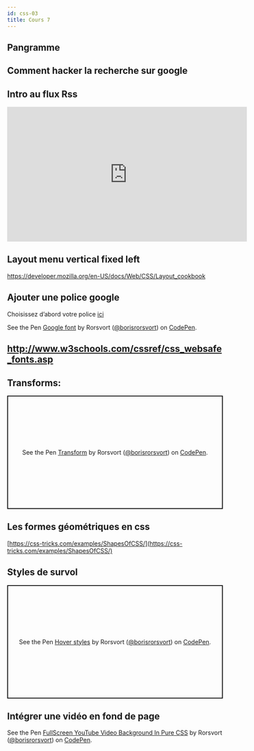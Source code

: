 ```yaml
---
id: css-03
title: Cours 7
---
```


## Pangramme

## Comment hacker la recherche sur google

## Intro au flux Rss

<div class="video">
  <iframe width="560" height="315" src="https://www.youtube-nocookie.com/embed/4Rmi6OaWUT0" frameborder="0" allow="accelerometer; autoplay; encrypted-media; gyroscope; picture-in-picture" allowfullscreen></iframe>
</div>

## Layout menu vertical fixed left

https://developer.mozilla.org/en-US/docs/Web/CSS/Layout_cookbook

## Ajouter une police google

Choisissez d’abord votre police [ici](https://fonts.google.com/)

<p data-height="265" data-theme-id="0" data-slug-hash="JpXGYg" data-default-tab="css,result" data-user="borisrorsvort" data-embed-version="2" data-pen-title="Google font" class="codepen">See the Pen <a href="https://codepen.io/borisrorsvort/pen/JpXGYg/">Google font</a> by Rorsvort (<a href="https://codepen.io/borisrorsvort">@borisrorsvort</a>) on <a href="https://codepen.io">CodePen</a>.</p>

## http://www.w3schools.com/cssref/css_websafe_fonts.asp

## Transforms:

<p class="codepen" data-height="265" data-theme-id="default" data-default-tab="css,result" data-user="borisrorsvort" data-slug-hash="qBdBmKy" style="height: 265px; box-sizing: border-box; display: flex; align-items: center; justify-content: center; border: 2px solid; margin: 1em 0; padding: 1em;" data-pen-title="Transform">
  <span>See the Pen <a href="https://codepen.io/borisrorsvort/pen/qBdBmKy">
  Transform</a> by Rorsvort (<a href="https://codepen.io/borisrorsvort">@borisrorsvort</a>)
  on <a href="https://codepen.io">CodePen</a>.</span>
</p>

## Les formes géométriques en css

[https://css-tricks.com/examples/ShapesOfCSS/](https://css-tricks.com/examples/ShapesOfCSS/)

## Styles de survol

<p class="codepen" data-height="265" data-theme-id="default" data-default-tab="css,result" data-user="borisrorsvort" data-slug-hash="Poqomrq" style="height: 265px; box-sizing: border-box; display: flex; align-items: center; justify-content: center; border: 2px solid; margin: 1em 0; padding: 1em;" data-pen-title="Hover styles">
  <span>See the Pen <a href="https://codepen.io/borisrorsvort/pen/Poqomrq">
  Hover styles</a> by Rorsvort (<a href="https://codepen.io/borisrorsvort">@borisrorsvort</a>)
  on <a href="https://codepen.io">CodePen</a>.</span>
</p>

<script async src="https://production-assets.codepen.io/assets/embed/ei.js"></script>

## Intégrer une vidéo en fond de page

<p data-height="265" data-theme-id="0" data-slug-hash="OQNJaR" data-default-tab="css,result" data-user="borisrorsvort" data-embed-version="2" data-pen-title="FullScreen YouTube Video Background In Pure CSS" class="codepen">See the Pen <a href="https://codepen.io/borisrorsvort/pen/OQNJaR/">FullScreen YouTube Video Background In Pure CSS</a> by Rorsvort (<a href="https://codepen.io/borisrorsvort">@borisrorsvort</a>) on <a href="https://codepen.io">CodePen</a>.</p>
